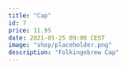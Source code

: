 ```yaml
---
title: "Cap"
id: 7
price: 11.95
date: 2021-05-25 09:00 CEST
image: "shop/placeholder.png"
description: "Folkingebrew Cap"
---
```

